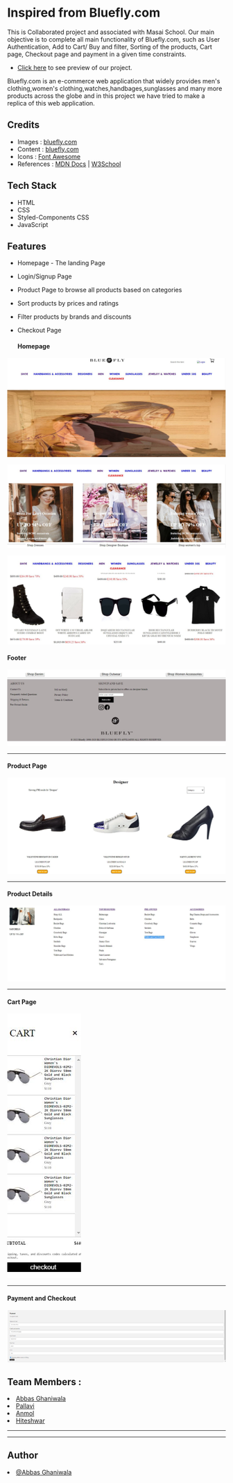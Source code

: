 # Inspired from Bluefly.com

This is Collaborated project and associated with Masai School.
Our main objective is to complete all main functionality of Bluefly.com, such as User Authentication, Add to Cart/ Buy and filter, Sorting of the products, Cart page, Checkout page and payment in a given time constraints.

- [Click here](https://effervescent-moxie-7cbfe5.netlify.app/) to see preview of our project.

Bluefly.com is an e-commerce web application that widely provides men's clothing,women's clothing,watches,handbages,sunglasses and many more products across the globe and in this project we have tried to make a replica of this web application.

## Credits

- Images : [bluefly.com](https://www.bluefly.com/)
- Content : [bluefly.com](https://www.bluefly.com/)
- Icons : [Font Awesome](https://fontawesome.com/)
- References : [MDN Docs](https://developer.mozilla.org/en-US/) | [W3School](https://www.w3schools.com/)

## Tech Stack

- HTML
- CSS
- Styled-Components CSS
- JavaScript


## Features
- Homepage - The landing Page
- Login/Signup Page 
- Product Page to browse all products based on categories
- Sort products by prices and ratings
- Filter products by brands and discounts
- Checkout Page

  <h4>Homepage</h4>
 ![ScreenShot currently unavailable](https://github.com/abbas5152/Project-Blueflyclone/blob/main/homepage1.JPG)
 
 ![ScreenShot currently unavailable](https://github.com/abbas5152/Project-Blueflyclone/blob/main/homepage2.JPG)

 ![ScreenShot currently unavailable](https://github.com/abbas5152/Project-Blueflyclone/blob/main/homepage3.JPG)

  <h4>Footer</h4>
  
 ![ScreenShot currently unavailable](https://github.com/abbas5152/Project-Blueflyclone/blob/main/footer.JPG)

  <hr>
  
  <h4>Product Page</h4>
  
   ![ScreenShot currently unavailable](https://github.com/abbas5152/Project-Blueflyclone/blob/main/productpage.JPG)
  
  <hr>
  <h4>Product Details</h4>
  
   ![ScreenShot currently unavailable](https://github.com/abbas5152/Project-Blueflyclone/blob/main/productdetails.JPG)
  <hr>
  <h4>Cart Page</h4> 
  
  ![ScreenShot currently unavailable](https://github.com/abbas5152/Project-Blueflyclone/blob/main/checkout.JPG)
  <hr>
  <h4>Payment and Checkout</h4>
  
 ![ScreenShot currently unavailable](https://github.com/abbas5152/Project-Blueflyclone/blob/main/payment.JPG)

<h2>Team Members :</h2>

  <li><a href="https://github.com/abbas5152">
Abbas Ghaniwala</a></li>
  <li><a href="https://github.com/">Pallavi</a></li>
  <li><a href="https://github.com/">
Anmol</a></li>
  <li><a href="https://github.com/">Hiteshwar</a></li>
<!--   <li><a href="https://github.com/gautam6023">Gautam Gohil</a></li> -->
 <hr><hr>
  
<h2>Author</h2>
  <li><a href="https://github.com/abbas5152">@Abbas Ghaniwala</a></li>
